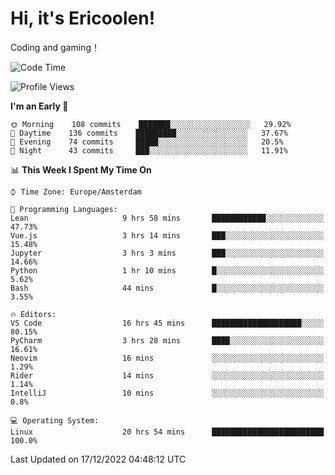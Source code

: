 # Hi, it's Ericoolen!
Coding and gaming！

<!--START_SECTION:waka-->
![Code Time](http://img.shields.io/badge/Code%20Time-582%20hrs%2018%20mins-blue)

![Profile Views](http://img.shields.io/badge/Profile%20Views-7-blue)

**I'm an Early 🐤** 

```text
🌞 Morning    108 commits    ███████░░░░░░░░░░░░░░░░░░   29.92% 
🌆 Daytime    136 commits    █████████░░░░░░░░░░░░░░░░   37.67% 
🌃 Evening    74 commits     █████░░░░░░░░░░░░░░░░░░░░   20.5% 
🌙 Night      43 commits     ███░░░░░░░░░░░░░░░░░░░░░░   11.91%

```


📊 **This Week I Spent My Time On** 

```text
⌚︎ Time Zone: Europe/Amsterdam

💬 Programming Languages: 
Lean                     9 hrs 58 mins       ████████████░░░░░░░░░░░░░   47.73% 
Vue.js                   3 hrs 14 mins       ███░░░░░░░░░░░░░░░░░░░░░░   15.48% 
Jupyter                  3 hrs 3 mins        ███░░░░░░░░░░░░░░░░░░░░░░   14.66% 
Python                   1 hr 10 mins        █░░░░░░░░░░░░░░░░░░░░░░░░   5.62% 
Bash                     44 mins             █░░░░░░░░░░░░░░░░░░░░░░░░   3.55%

🔥 Editors: 
VS Code                  16 hrs 45 mins      ████████████████████░░░░░   80.15% 
PyCharm                  3 hrs 28 mins       ████░░░░░░░░░░░░░░░░░░░░░   16.61% 
Neovim                   16 mins             ░░░░░░░░░░░░░░░░░░░░░░░░░   1.29% 
Rider                    14 mins             ░░░░░░░░░░░░░░░░░░░░░░░░░   1.14% 
IntelliJ                 10 mins             ░░░░░░░░░░░░░░░░░░░░░░░░░   0.8%

💻 Operating System: 
Linux                    20 hrs 54 mins      █████████████████████████   100.0%

```


 Last Updated on 17/12/2022 04:48:12 UTC
<!--END_SECTION:waka-->


